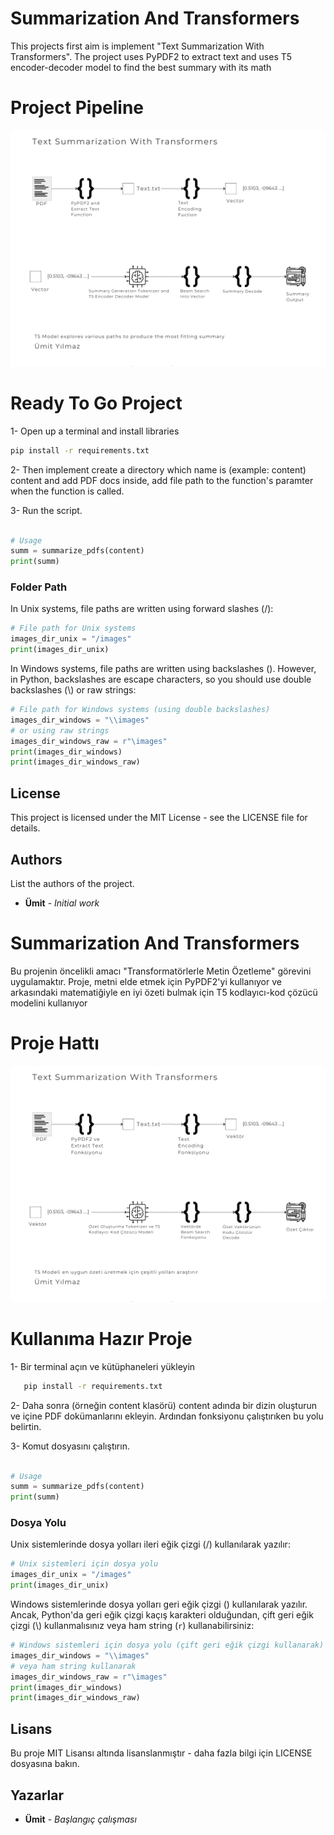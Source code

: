 # Summarization And Transformers
This projects first aim is implement "Text Summarization With Transformers". The project uses PyPDF2 to extract text and uses T5 encoder-decoder model to find the best summary with its math 

# Project Pipeline
![RagEn](3.png)


# Ready To Go Project
1- Open up a terminal and install libraries
   ```sh
   pip install -r requirements.txt
   ```

2- Then implement create a directory which name is (example: content) content and add PDF docs inside, add file path to the function's paramter when the function is called.

3- Run the script.

```python

# Usage
summ = summarize_pdfs(content)
print(summ)

```

### Folder Path

In Unix systems, file paths are written using forward slashes (/):

```python
# File path for Unix systems
images_dir_unix = "/images"
print(images_dir_unix)
```

In Windows systems, file paths are written using backslashes (\). However, in Python, backslashes are escape characters, so you should use double backslashes (\\) or raw strings:

```python
# File path for Windows systems (using double backslashes)
images_dir_windows = "\\images"
# or using raw strings
images_dir_windows_raw = r"\images"
print(images_dir_windows)
print(images_dir_windows_raw)
```

## License

This project is licensed under the MIT License - see the LICENSE file for details.

## Authors

List the authors of the project.

- **Ümit** - *Initial work* 



# Summarization And Transformers
Bu projenin öncelikli amacı "Transformatörlerle Metin Özetleme" görevini uygulamaktır. 
Proje, metni elde etmek için PyPDF2'yi kullanıyor ve arkasındaki matematiğiyle en iyi özeti bulmak için T5 kodlayıcı-kod çözücü modelini kullanıyor

# Proje Hattı
![RagEn](4.png)


# Kullanıma Hazır Proje
1- Bir terminal açın ve kütüphaneleri yükleyin
```sh
   pip install -r requirements.txt
   ```
2- Daha sonra (örneğin content klasörü) content adında bir dizin oluşturun ve içine PDF dokümanlarını ekleyin. Ardından fonksiyonu çalıştırıken bu yolu belirtin.

3- Komut dosyasını çalıştırın.


```python

# Usage
summ = summarize_pdfs(content)
print(summ)

```


### Dosya Yolu

Unix sistemlerinde dosya yolları ileri eğik çizgi (/) kullanılarak yazılır:

```python
# Unix sistemleri için dosya yolu
images_dir_unix = "/images"
print(images_dir_unix)
```

Windows sistemlerinde dosya yolları geri eğik çizgi (\) kullanılarak yazılır. Ancak, Python'da geri eğik çizgi kaçış karakteri olduğundan, çift geri eğik çizgi (\\) kullanmalısınız veya ham string (`r`) kullanabilirsiniz:

```python
# Windows sistemleri için dosya yolu (çift geri eğik çizgi kullanarak)
images_dir_windows = "\\images"
# veya ham string kullanarak
images_dir_windows_raw = r"\images"
print(images_dir_windows)
print(images_dir_windows_raw)
```

## Lisans

Bu proje MIT Lisansı altında lisanslanmıştır - daha fazla bilgi için LICENSE dosyasına bakın.

## Yazarlar


- **Ümit** - *Başlangıç çalışması* 
